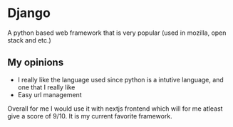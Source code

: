 # Django

A python based web framework that is very popular (used in mozilla, open stack and etc.)

## My opinions

- I really like the language used since python is a intutive language, and one that I really like
- Easy url management

Overall for me I would use it with nextjs frontend which will for me atleast give a score of 9/10. It is my current favorite framework.